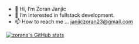 - 👋 Hi, I’m Zoran Janjic
- 👀 I’m interested in fullstack development.
- 📫 How to reach me ... janjiczoran23@gmail.com



[![zorans's GitHub stats](https://github-readme-stats.vercel.app/api?username=ZoranUTF8&show_icons=true&theme=tokyonight
)](https://github.com/anuraghazra/github-readme-stats)


